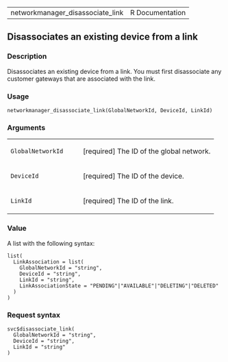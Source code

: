 <table style="width: 100%;">
<tbody>
<tr class="odd">
<td>networkmanager_disassociate_link</td>
<td style="text-align: right;">R Documentation</td>
</tr>
</tbody>
</table>

## Disassociates an existing device from a link

### Description

Disassociates an existing device from a link. You must first
disassociate any customer gateways that are associated with the link.

### Usage

    networkmanager_disassociate_link(GlobalNetworkId, DeviceId, LinkId)

### Arguments

<table>
<colgroup>
<col style="width: 35%" />
<col style="width: 65%" />
</colgroup>
<tbody>
<tr class="odd">
<td><code
id="networkmanager_disassociate_link_:_GlobalNetworkId">GlobalNetworkId</code></td>
<td><p>[required] The ID of the global network.</p></td>
</tr>
<tr class="even">
<td><code
id="networkmanager_disassociate_link_:_DeviceId">DeviceId</code></td>
<td><p>[required] The ID of the device.</p></td>
</tr>
<tr class="odd">
<td><code
id="networkmanager_disassociate_link_:_LinkId">LinkId</code></td>
<td><p>[required] The ID of the link.</p></td>
</tr>
</tbody>
</table>

### Value

A list with the following syntax:

    list(
      LinkAssociation = list(
        GlobalNetworkId = "string",
        DeviceId = "string",
        LinkId = "string",
        LinkAssociationState = "PENDING"|"AVAILABLE"|"DELETING"|"DELETED"
      )
    )

### Request syntax

    svc$disassociate_link(
      GlobalNetworkId = "string",
      DeviceId = "string",
      LinkId = "string"
    )
